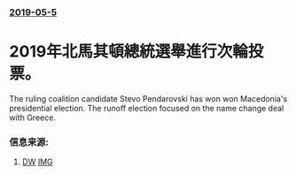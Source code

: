 ### [2019-05-5](/news/2019/05/5/index.md)

##### 
# 2019年北馬其頓總統選舉進行次輪投票。 

The ruling coalition candidate Stevo Pendarovski has won won Macedonia's presidential election. The runoff election focused on the name change deal with Greece. 


### 信息来源:

1. [DW](https://www.dw.com/en/north-macedonia-votes-in-polarized-presidential-runoff/a-48605685) [IMG](https://www.dw.com/image/48608973_304.jpg)
